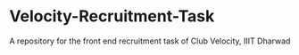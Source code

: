 # Velocity-Recruitment-Task
A repository for the front end recruitment task of Club Velocity, IIIT Dharwad
